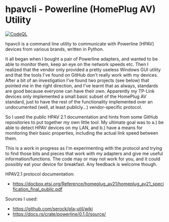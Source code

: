 # hpavcli - Powerline (HomePlug AV) Utility


[![CodeQL](https://github.com/bpetrikovics/shelly-ota/actions/workflows/codeql-analysis.yml/badge.svg)](https://github.com/bpetrikovics/hpavcli/actions/workflows/codeql-analysis.yml)

hpavcli is a command line utility to communicate with Powerline (HPAV) devices from various brands, written in Python.

It all began when I bought a pair of Powerline adapters, and wanted to be able to monitor them, keep an eye on the
network speeds etc. Then I realized that the vendor only provided a pretty useless Windows GUI utility and that the
tools I've found on GitHub don't really work with my devices. After a bit of an investigation I've found two projects
(see below) that pointed me in the right direction, and I've learnt that as always, standards are good because everyone
can have their own. Apparently my TP-Link devices only implemented a small basic subset of the HomePlug AV standard,
just to have the rest of the functionality implemented over an undocumented (well, at least publicly...) vendor-specific
protocol.

So I used the public HPAV 2.1 documentation and hints from some GitHub repositories to put together my own little tool.
My ultimate goal was to a.) be able to detect HPAV devices on my LAN, and b.) have a means for monitoring their basic
properties, including the actual link speed between them.

This is a work in progress as I'm experimenting with the protocol and trying to find those bits and pieces that work with
my adapters and give me useful information/functions. The code may or may not work for you, and it could possibly eat
your device for breakfast. Any feedback is welcome though.

HPAV2.1 protocol documentation:
* https://docbox.etsi.org/Reference/homeplug_av21/homeplug_av21_specification_final_public.pdf

Sources I used:
* https://github.com/serock/pla-util/wiki
* https://docs.rs/crate/powerline/0.1.0/source/
